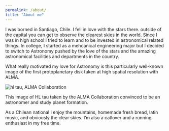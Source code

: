 ```yaml
---
permalink: /about/
title: "About me"
---
```



I was borned in Santiago, Chile. I fell in love with the stars there. outside of the capital you can get to observe the clearest skies in the world. Since I was in high school I tried to learn and to be invested in astronomical related things. In college, I started as a mehcanical engineering major but I decided to switch  to Astronomy pushed by the love of the stars and the amazing astronomical facilities and departments in the country.


What really motivated my love for Astronomy is this particularly well-known image of the first protoplanetary disk taken at high spatial resolution with ALMA. 


![hl tau, ALMA Collaboration](https:falarcon.github.io/assets/images/dsharp.png "")

This image of HL tau taken by the ALMA Collaboration convinced to be an astronomer and study planet formation.

As a Chilean national I enjoy the mountains, homemade fresh bread, latin music, and obviously the clear skies. I’m also a catlover and a running enthusiast in my free time.

